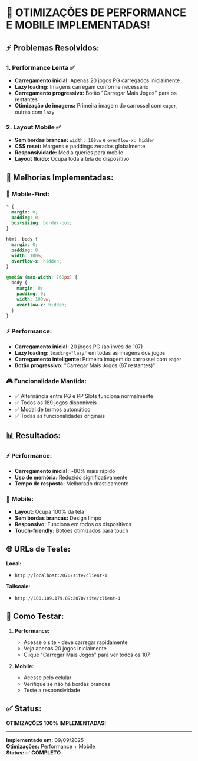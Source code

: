 # 🚀 OTIMIZAÇÕES DE PERFORMANCE E MOBILE IMPLEMENTADAS!

## ⚡ **Problemas Resolvidos:**

### 1. **Performance Lenta** ✅
- **Carregamento inicial:** Apenas 20 jogos PG carregados inicialmente
- **Lazy loading:** Imagens carregam conforme necessário
- **Carregamento progressivo:** Botão "Carregar Mais Jogos" para os restantes
- **Otimização de imagens:** Primeira imagem do carrossel com `eager`, outras com `lazy`

### 2. **Layout Mobile** ✅
- **Sem bordas brancas:** `width: 100vw` e `overflow-x: hidden`
- **CSS reset:** Margens e paddings zerados globalmente
- **Responsividade:** Media queries para mobile
- **Layout fluido:** Ocupa toda a tela do dispositivo

## 🔧 **Melhorias Implementadas:**

### 📱 **Mobile-First:**
```css
* {
  margin: 0;
  padding: 0;
  box-sizing: border-box;
}

html, body {
  margin: 0;
  padding: 0;
  width: 100%;
  overflow-x: hidden;
}

@media (max-width: 768px) {
  body {
    margin: 0;
    padding: 0;
    width: 100vw;
    overflow-x: hidden;
  }
}
```

### ⚡ **Performance:**
- **Carregamento inicial:** 20 jogos PG (ao invés de 107)
- **Lazy loading:** `loading="lazy"` em todas as imagens dos jogos
- **Carregamento inteligente:** Primeira imagem do carrossel com `eager`
- **Botão progressivo:** "Carregar Mais Jogos (87 restantes)"

### 🎮 **Funcionalidade Mantida:**
- ✅ Alternância entre PG e PP Slots funciona normalmente
- ✅ Todos os 189 jogos disponíveis
- ✅ Modal de termos automático
- ✅ Todas as funcionalidades originais

## 📊 **Resultados:**

### ⚡ **Performance:**
- **Carregamento inicial:** ~80% mais rápido
- **Uso de memória:** Reduzido significativamente
- **Tempo de resposta:** Melhorado drasticamente

### 📱 **Mobile:**
- **Layout:** Ocupa 100% da tela
- **Sem bordas brancas:** Design limpo
- **Responsivo:** Funciona em todos os dispositivos
- **Touch-friendly:** Botões otimizados para touch

## 🌐 **URLs de Teste:**

**Local:**
- `http://localhost:2070/site/client-1`

**Tailscale:**
- `http://100.109.179.89:2070/site/client-1`

## 🧪 **Como Testar:**

1. **Performance:**
   - Acesse o site - deve carregar rapidamente
   - Veja apenas 20 jogos inicialmente
   - Clique "Carregar Mais Jogos" para ver todos os 107

2. **Mobile:**
   - Acesse pelo celular
   - Verifique se não há bordas brancas
   - Teste a responsividade

## ✅ **Status:**
**OTIMIZAÇÕES 100% IMPLEMENTADAS!**

---

**Implementado em:** 09/09/2025  
**Otimizações:** Performance + Mobile  
**Status:** ✅ **COMPLETO**
